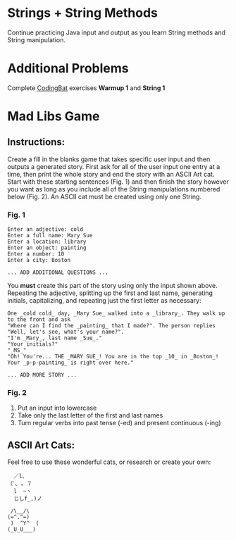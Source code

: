 # Strings + String Methods
Continue practicing Java input and output as you learn String methods and String manipulation.

# Additional Problems
Complete [CodingBat](https://codingbat.com/java) exercises **Warmup 1** and **String 1**

# Mad Libs Game
## Instructions:
Create a fill in the blanks game that takes specific user input and then outputs a generated story. First ask for all of the user input one entry at a time, then print the whole story and end the story with an ASCII Art cat. Start with these starting sentences (Fig. 1) and then finish the story however you want as long as you include all of the String manipulations numbered below (Fig. 2). An ASCII cat must be created using only one String.

### Fig. 1
```
Enter an adjective: cold
Enter a full name: Mary Sue 
Enter a location: library
Enter an object: painting
Enter a number: 10
Enter a city: Boston

... ADD ADDITIONAL QUESTIONS ...
```
You **must** create this part of the story using only the input shown above. Repeating the adjective, splitting up the first and last name, generating initials, capitalizing, and repeating just the first letter as necessary:
```
One _cold cold_ day, _Mary Sue_ walked into a _library_. They walk up to the front and ask 
"Where can I find the _painting_ that I made?". The person replies 
"Well, let's see, what's your name?". 
"I'm _Mary_, last name _Sue_." 
"Your initials?"
"_MS_"
"Oh! You're... THE _MARY SUE_! You are in the top _10_ in _Boston_! Your _p-p-painting_ is right over here."

... ADD MORE STORY ...
```
### Fig. 2
1. Put an input into lowercase
2. Take only the last letter of the first and last names
3. Turn regular verbs into past tense (-ed) and present continuous (-ing)

## ASCII Art Cats:
Feel free to use these wonderful cats, or research or create your own:
```
  ／l、             
（ﾟ､ ｡ ７         
  l  ~ヽ       
  じしf_,)ノ

 /\__/\  
(=^.^=)
 )  ^Y^  (
(_U_U___)
```
